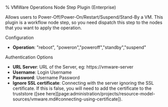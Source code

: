 % VMWare Operations Node Step Plugin (Enterprise)

Allows users to Power-Off/Power-On/Restart/Suspend/Stand-By a VM. 
This plugin is a workflow node step, so you need dispatch this step to the nodes that you want to apply the operation.

Configuration

* **Operation**: "reboot", "poweron","poweroff","standby","suspend"

Authentication Options

* **URL Server**:  URL of the Server, eg: https://vmware-server
* **Username**: Login Username
* **Password**: Username Password
* **Ignore SSL certificate**:  Connecting with the server ignoring the SSL certificate. If this is false, you will need to add the certificate to the truststore ([see here][page:administration/projects/resource-model-sources/vmware.md#connecting-using-certificate]).



